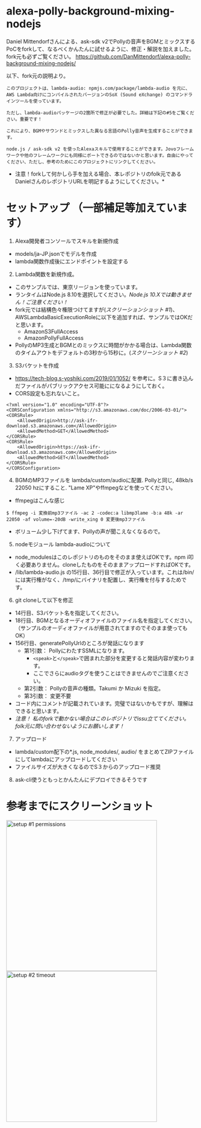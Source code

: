 # alexa-polly-background-mixing-nodejs

Daniel Mittendorfさんによる、ask-sdk v2でPollyの音声をBGMとミックスするPoCをforkして、なるべくかんたんに試せるように、修正・解説を加えました。
fork元も必ずご覧ください。
https://github.com/DanMittendorf/alexa-polly-background-mixing-nodejs/

以下、fork元の説明より。

```
このプロジェクトは、lambda-audio: npmjs.com/package/lambda-audio を元に、AWS Lambda向けにコンパイルされたバージョンのSoX (Sound eXchange) のコマンドラインツールを使っています。

ただし、lambda-audioパッケージの2箇所で修正が必要でした。詳細は下記の#5をご覧ください。重要です！

これにより、BGMやサウンドとミックスした異なる言語のPolly音声を生成することができます。

node.js / ask-sdk v2 を使ったAlexaスキルで使用することができます。Jovoフレームワークや他のフレームワークにも同様にポートできるのではないかと思います。自由にやってください、ただし、参考のためにこのプロジェクトにリンクしてください。
```

* 注意！forkして何かしら手を加える場合、本レポジトリのfolk元であるDanielさんのレポジトリURLを明記するようにしてください。*

# セットアップ （一部補足等加えています）

1. Alexa開発者コンソールでスキルを新規作成
  - models/ja-JP.jsonでモデルを作成
  - lambda関数作成後にエンドポイントを設定する

2. Lambda関数を新規作成。
  - このサンプルでは、東京リージョンを使っています。
  - ランタイムはNode.js 8.10を選択してください。*Node.js 10.Xでは動きません！ご注意ください！*
  - fork元では結構色々権限つけてますが(*スクリーションショット #1*)、AWSLambdaBasicExecutionRoleに以下を追加すれば、サンプルではOKだと思います。
    - AmazonS3FullAccess
    - AmazonPollyFullAccess
  - PollyのMP3生成とBGMとのミックスに時間がかかる場合は、Lambda関数のタイムアウトをデフォルトの3秒から15秒に。(*スクリーンショット #2*)

3. S3バケットを作成
  - https://tech-blog.s-yoshiki.com/2019/01/1052/ を参考に。S３に書き込んだファイルがパブリックアクセス可能にになるようにしておく。
  - CORS設定も忘れないこと。
```
<?xml version="1.0" encoding="UTF-8"?>
<CORSConfiguration xmlns="http://s3.amazonaws.com/doc/2006-03-01/">
<CORSRule>
    <AllowedOrigin>http://ask-ifr-download.s3.amazonaws.com</AllowedOrigin>
    <AllowedMethod>GET</AllowedMethod>
</CORSRule>
<CORSRule>
    <AllowedOrigin>https://ask-ifr-download.s3.amazonaws.com</AllowedOrigin>
    <AllowedMethod>GET</AllowedMethod>
</CORSRule>
</CORSConfiguration>
```

4. BGMのMP3ファイルを lambda/custom/audioに配置. Pollyと同じ, 48kb/s 22050 hzにすること. "Lame XP"やffmpegなどを使ってください。
  - ffmpegはこんな感じ
```
$ ffmpeg -i 変換前mp3ファイル -ac 2 -codec:a libmp3lame -b:a 48k -ar 22050 -af volume=-20dB -write_xing 0 変更後mp3ファイル
```
  - ボリューム少し下げてます、Pollyの声が聞こえなくなるので。

5. nodeモジュール lambda-audioについて
  - node_modulesはこのレポジトリのものをそのまま使えばOKです。npm i叩く必要ありません。cloneしたものをそのままアップロードすればOKです。
  - /lib/lambda-audio.js の15行目、36行目で修正が入っています。これは/bin/には実行権がなく、/tmp/にバイナリを配置し、実行権を付与するためです。

6. git cloneして以下を修正
  - 14行目、S3バケット名を指定してください。
  - 18行目、BGMとなるオーディオファイルのファイル名を指定してください。（サンプルのオーディオファイルが用意されてますのでそのまま使ってもOK）
  - 156行目、generatePollyUrlのところが発話になります
    - 第1引数： PollyにわたすSSMLになります。
      - ```<speak>```と```</speak>```で囲まれた部分を変更すると発話内容が変わります。
      - ここでさらにaudioタグを使うことはできませんのでご注意ください。
    - 第2引数： Pollyの音声の種類。Takumi か Mizuki を指定。
    - 第3引数： 変更不要
  - コード内にコメントが記載されています。完璧ではないかもですが、理解はできると思います。
  - *注意！ 私のforkで動かない場合はこのレポジトリでissu立ててください。folk元に問い合わせないようにお願いします！*

7. アップロード
  - lambda/custom配下の*.js, node_modules/, audio/ をまとめてZIPファイルにしてlambdaにアップロードしてください
  - ファイルサイズが大きくなるのでS３からのアップロード推奨

8. ask-cli使うともっとかんたんにデプロイできるそうです

# 参考までにスクリーンショット

<img width="400" alt="setup #1 permissions" src="https://digivoice.io/wp-content/uploads/2019/04/setup-things.jpg"/>
<img width="400" alt="setup #2 timeout" src="https://digivoice.io/wp-content/uploads/2019/04/setup-things_2.jpg"/>


